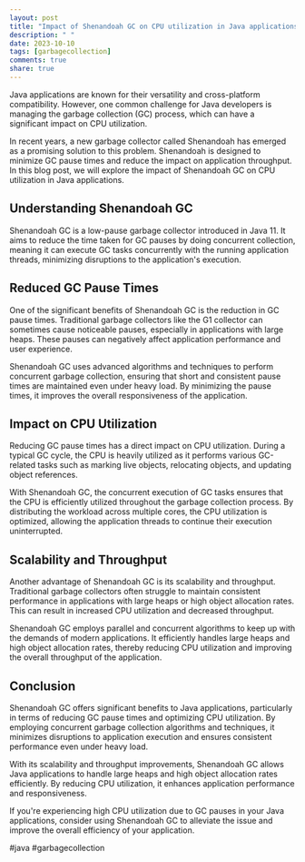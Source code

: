 ```yaml
---
layout: post
title: "Impact of Shenandoah GC on CPU utilization in Java applications"
description: " "
date: 2023-10-10
tags: [garbagecollection]
comments: true
share: true
---
```


Java applications are known for their versatility and cross-platform compatibility. However, one common challenge for Java developers is managing the garbage collection (GC) process, which can have a significant impact on CPU utilization.

In recent years, a new garbage collector called Shenandoah has emerged as a promising solution to this problem. Shenandoah is designed to minimize GC pause times and reduce the impact on application throughput. In this blog post, we will explore the impact of Shenandoah GC on CPU utilization in Java applications.

## Understanding Shenandoah GC
Shenandoah GC is a low-pause garbage collector introduced in Java 11. It aims to reduce the time taken for GC pauses by doing concurrent collection, meaning it can execute GC tasks concurrently with the running application threads, minimizing disruptions to the application's execution.

## Reduced GC Pause Times
One of the significant benefits of Shenandoah GC is the reduction in GC pause times. Traditional garbage collectors like the G1 collector can sometimes cause noticeable pauses, especially in applications with large heaps. These pauses can negatively affect application performance and user experience.

Shenandoah GC uses advanced algorithms and techniques to perform concurrent garbage collection, ensuring that short and consistent pause times are maintained even under heavy load. By minimizing the pause times, it improves the overall responsiveness of the application.

## Impact on CPU Utilization
Reducing GC pause times has a direct impact on CPU utilization. During a typical GC cycle, the CPU is heavily utilized as it performs various GC-related tasks such as marking live objects, relocating objects, and updating object references.

With Shenandoah GC, the concurrent execution of GC tasks ensures that the CPU is efficiently utilized throughout the garbage collection process. By distributing the workload across multiple cores, the CPU utilization is optimized, allowing the application threads to continue their execution uninterrupted.

## Scalability and Throughput
Another advantage of Shenandoah GC is its scalability and throughput. Traditional garbage collectors often struggle to maintain consistent performance in applications with large heaps or high object allocation rates. This can result in increased CPU utilization and decreased throughput.

Shenandoah GC employs parallel and concurrent algorithms to keep up with the demands of modern applications. It efficiently handles large heaps and high object allocation rates, thereby reducing CPU utilization and improving the overall throughput of the application.

## Conclusion
Shenandoah GC offers significant benefits to Java applications, particularly in terms of reducing GC pause times and optimizing CPU utilization. By employing concurrent garbage collection algorithms and techniques, it minimizes disruptions to application execution and ensures consistent performance even under heavy load.

With its scalability and throughput improvements, Shenandoah GC allows Java applications to handle large heaps and high object allocation rates efficiently. By reducing CPU utilization, it enhances application performance and responsiveness.

If you're experiencing high CPU utilization due to GC pauses in your Java applications, consider using Shenandoah GC to alleviate the issue and improve the overall efficiency of your application.

#java #garbagecollection